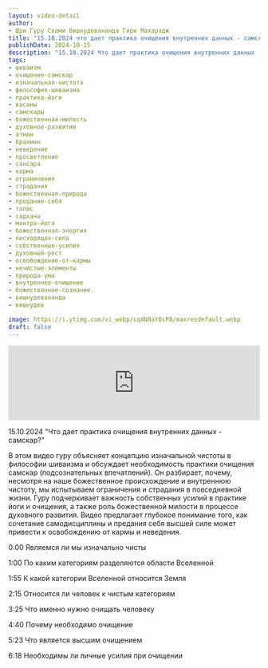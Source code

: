 ```yaml
---
layout: video-detail
author:
- Шри Гуру Свами Вишнудевананда Гири Махарадж
title: "15.10.2024 что дает практика очищения внутренних данных - самскар?"
publishDate: 2024-10-15
description: "15.10.2024 Что дает практика очищения внутренних данных - самскар?  В этом видео гуру объясняет концепцию изначальной чистоты в философии шиваизма и обсуждает необходимость практики очищения самскар (подсознательных впечатлений). Он разбирает, поч"
tags: 
- шиваизм
- очищение-самскар
- изначальная-чистота
- философия-шиваизма
- практика-йоги
- васаны
- самскары
- божественная-милость
- духовное-развитие
- атман
- брахман
- неведение
- просветление
- сансара
- карма
- ограничения
- страдания
- божественная-природа
- предание-себя
- тапас
- садхана
- мантра-йога
- божественная-энергия
- нисходящая-сила
- собственные-усилия
- духовный-рост
- освобождение-от-кармы
- нечистые-элементы
- природа-ума
- внутреннее-очищение
- божественное-сознание.
- вишнудевананда
- вишнудев

image: https://i.ytimg.com/vi_webp/cq4N9aY0sP8/maxresdefault.webp
draft: false
---
```


<iframe width="100%" src="https://www.youtube.com/embed/cq4N9aY0sP8" frameborder="0" allowfullscreen=""></iframe> 

 15.10.2024 "Что дает практика очищения внутренних данных - самскар?"

 В этом видео гуру объясняет концепцию изначальной чистоты в философии шиваизма и обсуждает необходимость практики очищения самскар (подсознательных впечатлений). Он разбирает, почему, несмотря на наше божественное происхождение и внутреннюю чистоту, мы испытываем ограничения и страдания в повседневной жизни. Гуру подчеркивает важность собственных усилий в практике йоги и очищения, а также роль божественной милости в процессе духовного развития. Видео предлагает глубокое понимание того, как сочетание самодисциплины и предания себя высшей силе может привести к освобождению от кармы и неведения.

  
 0:00 Являемся ли мы изначально чисты

 1:00 По каким категориям разделяются области Вселенной

 1:55 К какой категории Вселенной относится Земля

 2:15 Относится ли человек к чистым категориям

 3:25 Что именно нужно очищать человеку

 4:40 Почему необходимо очищение

 5:23 Что является высшим очищением

 6:18 Необходимы ли личные усилия при очищении

  

 